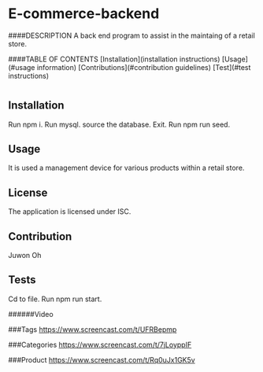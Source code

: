 # E-commerce-backend
####DESCRIPTION
  A back end program to assist in the maintaing of a retail store. 

  ####TABLE OF CONTENTS
  [Installation](installation instructions)
  [Usage](#usage information)
  [Contributions](#contribution guidelines)
  [Test](#test instructions)
  #

  ## Installation
  Run npm i. Run mysql. source the database. Exit. Run npm run seed. 
  ## Usage
  It is used a management device for various products within a retail store.
  ## License
  The application is licensed under ISC.
  
  ## Contribution
  Juwon Oh
  ## Tests
  Cd to file. Run npm run start. 

######Video

###Tags
https://www.screencast.com/t/UFRBepmp

###Categories
https://www.screencast.com/t/7jLoyppIF

###Product
https://www.screencast.com/t/Rq0uJx1GK5v
